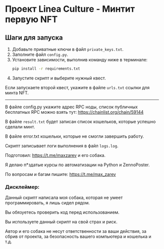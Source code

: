 
# Проект Linea Culture - Минтит первую NFT

## Шаги для запуска

1. Добавьте приватные ключи в файл `private_keys.txt`.
2. Заполните файл `config.py`.
3. Установите зависимости, выполнив команду ниже в терминале:
    ```sh
    pip install -r requirements.txt
    ```
4. Запустите скрипт и выберите нужный квест.

Если запускаете второй квест, укажите в файле `urls.txt` ссылки для минта NFT.

---

В файле config.py укажите адрес RPC ноды, список публичных бесплатных RPC можно взять тут: https://chainlist.org/chain/59144

В файле `result.txt` будет записан список кошельков, которые успешно сделали минт. 

В файле error.txt кошельки, которые не смогли завершить работу.

Скрипт записывает логи выполнения в файл `logs.log`.

Подготовил: https://t.me/maxzarev и его собака.

Я делаю п*здатые курсы по автоматизации на Python и ZennoPoster.

По вопросам и багам пишите: https://t.me/max_zarev

### Дисклеймер:

Данный скрипт написала моя собака, которая не умеет программировать, я лишь сидел рядом.

Вы обязуетесь проверить код перед использованием.

Вы используете данный скрипт на свой страх и риск. 

Автор и его собака не несут ответственности за ваши действия, за сбрив от проекта, за безопасность вашего компьютера и кошелька и т.д.